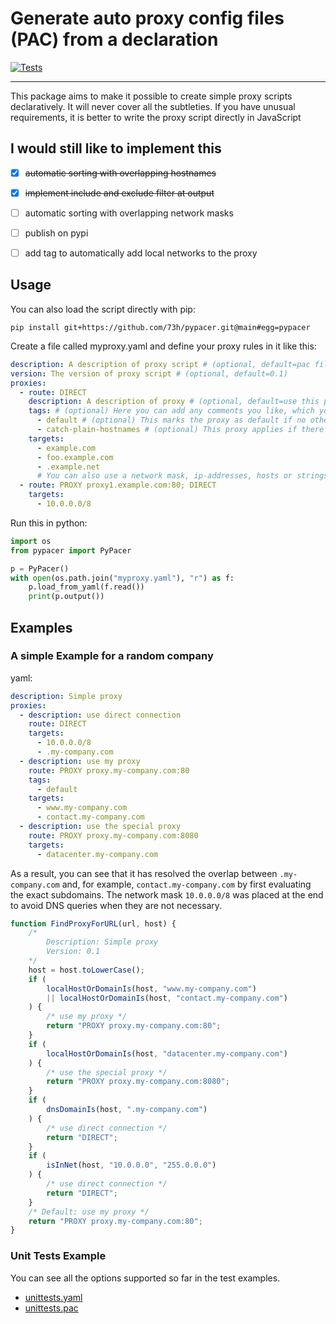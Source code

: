 # Generate auto proxy config files (PAC) from a declaration

[![Tests](https://github.com/73h/pypacer/actions/workflows/tests.yml/badge.svg)](https://github.com/73h/pypacer/actions/workflows/tests.yml)

---

This package aims to make it possible to create simple proxy scripts declaratively. It will never cover all the
subtleties. If you have unusual requirements, it is better to write the proxy script directly in JavaScript

## I would still like to implement this

- [x] ~~automatic sorting with overlapping hostnames~~
- [x] ~~implement include and exclude filter at output~~
- [ ] automatic sorting with overlapping network masks
- [ ] publish on pypi
- [ ] add tag to automatically add local networks to the proxy


## Usage

You can also load the script directly with pip:
```
pip install git+https://github.com/73h/pypacer.git@main#egg=pypacer
```

Create a file called myproxy.yaml and define your proxy rules in it like this:
```yaml
description: A description of proxy script # (optional, default=pac file for my company)
version: The version of proxy script # (optional, default=0.1)
proxies:
  - route: DIRECT
    description: A description of proxy # (optional, default=use this proxy)
    tags: # (optional) Here you can add any comments you like, which you can use to filter later. However, there are also standard annotations.
      - default # (optional) This marks the proxy as default if no other condition applies. if no default proxy is available, the first one is used.
      - catch-plain-hostnames # (optional) This proxy applies if there is no domain name in the hostname (no dots). You should not annotate this on several proxies.
    targets:
      - example.com
      - foo.example.com
      - .example.net
      # You can also use a network mask, ip-addresses, hosts or strings
  - route: PROXY proxy1.example.com:80; DIRECT
    targets:
      - 10.0.0.0/8
```

Run this in python:
```python
import os
from pypacer import PyPacer

p = PyPacer()
with open(os.path.join("myproxy.yaml"), "r") as f:
    p.load_from_yaml(f.read())
    print(p.output())
```

## Examples

### A simple Example for a random company

yaml:  
```yaml
description: Simple proxy
proxies:
  - description: use direct connection
    route: DIRECT
    targets:
      - 10.0.0.0/8
      - .my-company.com
  - description: use my proxy
    route: PROXY proxy.my-company.com:80
    tags:
      - default
    targets:
      - www.my-company.com
      - contact.my-company.com
  - description: use the special proxy
    route: PROXY proxy.my-company.com:8080
    targets:
      - datacenter.my-company.com
```

As a result, you can see that it has resolved the overlap between ``.my-company.com`` and,
for example, ``contact.my-company.com`` by first evaluating the exact subdomains.
The network mask ``10.0.0.0/8`` was placed at the end to avoid DNS queries when they are not necessary.  
```javascript
function FindProxyForURL(url, host) {
    /*
        Description: Simple proxy
        Version: 0.1
    */
    host = host.toLowerCase();
    if (
        localHostOrDomainIs(host, "www.my-company.com")
        || localHostOrDomainIs(host, "contact.my-company.com")
    ) {
        /* use my proxy */
        return "PROXY proxy.my-company.com:80";
    }
    if (
        localHostOrDomainIs(host, "datacenter.my-company.com")
    ) {
        /* use the special proxy */
        return "PROXY proxy.my-company.com:8080";
    }
    if (
        dnsDomainIs(host, ".my-company.com")
    ) {
        /* use direct connection */
        return "DIRECT";
    }
    if (
        isInNet(host, "10.0.0.0", "255.0.0.0")
    ) {
        /* use direct connection */
        return "DIRECT";
    }
    /* Default: use my proxy */
    return "PROXY proxy.my-company.com:80";
}
```

### Unit Tests Example

You can see all the options supported so far in the test examples.

- [unittests.yaml](src/examples/unittests.yaml)
- [unittests.pac](src/examples/unittests.pac)
